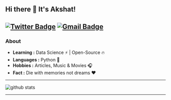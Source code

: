 ## Hi there 👋 It's Akshat!
[![Twitter Badge](https://img.shields.io/badge/-Akshat_Gurnani-1ca0f1?style=flat-square&logo=twitter&logoColor=white&link=https://twitter.com/Akshat_Gurnani)](https://twitter.com/Akshat_Gurnani)  [![Gmail Badge](https://img.shields.io/badge/-akshatgurnani@outlook.com-c14438?style=flat-square&logo=Gmail&logoColor=white&link=mailto:akshatgurnani@outlook.com)](mailto:akshatgurnani@outlook.com)
---------------------------------------------------------------------------------------------------------------------------------------------------------------------------------
### About

-  **Learning :** Data Science :zap: | Open-Source :fire:	
-  **Languages :** Python 🐍
-  **Hobbies :** Articles, Music & Movies :headphones:
-  **Fact :** Die with memories not dreams :heart: 

---------------------------------------------------------------------------------------------------------------------------------------------------------------------------------

![github stats](https://github-readme-stats.vercel.app/api?username=akshatgurnani&show_icons=true)

---------------------------------------------------------------------------------------------------------------------------------------------------------------------------------


<!--🌟 From [Akshat Gurnani](https://github.com/KillerXAkshat)-->

